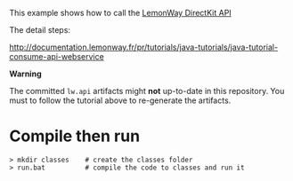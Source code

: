 This example shows how to call the [LemonWay DirectKit API](http://documentation.lemonway.fr/)

The detail steps:

http://documentation.lemonway.fr/pr/tutorials/java-tutorials/java-tutorial-consume-api-webservice

**Warning**

The committed `lw.api` artifacts might **not** up-to-date in this repository. You must to follow the tutorial above to re-generate the artifacts.

# Compile then run
```
> mkdir classes    # create the classes folder 
> run.bat          # compile the code to classes and run it
```
